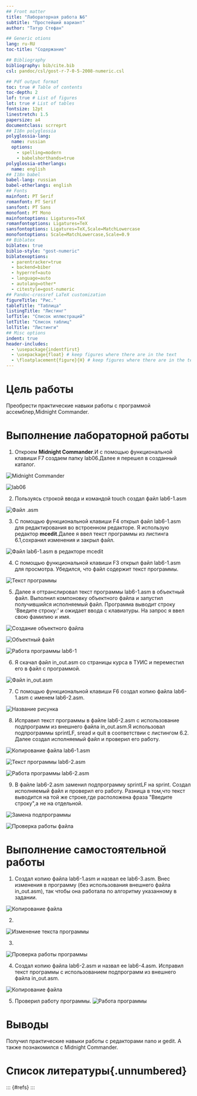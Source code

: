 ```yaml
---
## Front matter
title: "Лабораторная работа №6"
subtitle: "Простейший вариант"
author: "Татур Стефан"

## Generic otions
lang: ru-RU
toc-title: "Содержание"

## Bibliography
bibliography: bib/cite.bib
csl: pandoc/csl/gost-r-7-0-5-2008-numeric.csl

## Pdf output format
toc: true # Table of contents
toc-depth: 2
lof: true # List of figures
lot: true # List of tables
fontsize: 12pt
linestretch: 1.5
papersize: a4
documentclass: scrreprt
## I18n polyglossia
polyglossia-lang:
  name: russian
  options:
	- spelling=modern
	- babelshorthands=true
polyglossia-otherlangs:
  name: english
## I18n babel
babel-lang: russian
babel-otherlangs: english
## Fonts
mainfont: PT Serif
romanfont: PT Serif
sansfont: PT Sans
monofont: PT Mono
mainfontoptions: Ligatures=TeX
romanfontoptions: Ligatures=TeX
sansfontoptions: Ligatures=TeX,Scale=MatchLowercase
monofontoptions: Scale=MatchLowercase,Scale=0.9
## Biblatex
biblatex: true
biblio-style: "gost-numeric"
biblatexoptions:
  - parentracker=true
  - backend=biber
  - hyperref=auto
  - language=auto
  - autolang=other*
  - citestyle=gost-numeric
## Pandoc-crossref LaTeX customization
figureTitle: "Рис."
tableTitle: "Таблица"
listingTitle: "Листинг"
lofTitle: "Список иллюстраций"
lotTitle: "Список таблиц"
lolTitle: "Листинги"
## Misc options
indent: true
header-includes:
  - \usepackage{indentfirst}
  - \usepackage{float} # keep figures where there are in the text
  - \floatplacement{figure}{H} # keep figures where there are in the text
---
```


# Цель работы

Преобрести практические навыки работы с программой ассемблер,Midnight Commander.


# Выполнение лабораторной работы

1. Откроем **Midnight Commander**.И с помощью функциональной клавиши F7 создаем папку lab06.Далее я перешел в созданный каталог.

![Midnight Commander](image/рисунок1.png)

![lab06](image/рисунок5.png)

2. Пользуясь строкой ввода и командой touch создал файл lab6-1.asm

![Файл .asm](image/рисунок2.png)

3. С помощью функциональной клавиши F4 открыл файл lab6-1.asm для редактирования во встроенном редакторе. Я использую редактор **mcedit**.Далее я ввел текст программы из листинга 6.1,сохранил изменения и закрыл файл.

![Файл lab6-1.asm в редакторе mcedit](image/рисунок3.png)

4. С помощью функциональной клавиши F3 открыл файл lab6-1.asm для просмотра. Убедился, что файл содержит текст программы.

![Текст программы](image/рисунок4.png)

5. Далее я оттранслировал текст программы lab6-1.asm в объектный файл. Выполнил компоновку объектного файла и запустил получившийся исполняемый файл. Программа выводит строку 'Введите строку:' и ожидает ввода с клавиатуры. На запрос я ввел свою фамилию и имя.


![Создание объектного файла](image/рисунок6.png)

![Объектный файл](image/рисунок7.png)

![Работа программы lab6-1](image/рисунок8.png)

6. Я скачал файл in_out.asm со страницы курса в ТУИС и переместил его в файл с программой.

![Файл in_out.asm](image/рисунок9.png)

7. С помощью функциональной клавиши F6 создал копию файла lab6-1.asm с именем lab6-2.asm. 

![Название рисунка](image/рисунок10.png)

8. Исправил текст программы в файле lab6-2.asm с использование подпрограмм из внешнего файла in_out.asm.Я использовал подпрограммы sprintLF, sread и quit в соответствии с листингом 6.2. Далее создал исполняемый файл и проверил его работу.

![Копирование файла lab6-1.asm](image/рисунок11.png)

![Текст программы lab6-2.asm](image/рисунок12.png)

![Работа программы lab6-2.asm](image/рисунок13.png)

9. В файле lab6-2.asm заменил подпрограмму sprintLF на sprint. Создал исполняемый файл и проверил его работу. Разница в том,что текст выводится на той же строке,где расположена фраза "Введите строку",а не на отдельной.

![Замена подпрограммы](image/рисунок14.png)

![Проверка работы файла](image/рисунок15.png)

# Выполнение самостоятельной работы

1. Создал копию файла lab6-1.asm и назвал ее lab6-3.asm. Внес изменения в программу (без
использования внешнего файла in_out.asm), так чтобы она работала по алгоритму указанному в задании.

![Копирование файла](image/рисунок16.png)

2. 

![Изменение текста программы](image/рисунок17.png)

3. 

![Проверка работы программы](image/рисунок18.png)

4. Создал копию файла lab6-2.asm и назвал ее lab6-4.asm. Исправил текст программы с использованием подпрограмм из внешнего файла in_out.asm.

![Копирование файла](image/рисунок19.png)

5. Проверил работу программы.
![Работа программы](image/рисунок20.png)


# Выводы

Получил практические навыки работы с редакторами nano и gedit. А также познакомился с Midnight Commander. 

# Список литературы{.unnumbered}

::: {#refs}
:::
